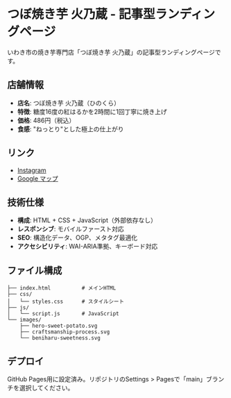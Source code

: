 # つぼ焼き芋 火乃蔵 - 記事型ランディングページ

いわき市の焼き芋専門店「つぼ焼き芋 火乃蔵」の記事型ランディングページです。

## 店舗情報

- **店名**: つぼ焼き芋 火乃蔵（ひのくら）
- **特徴**: 糖度16度の紅はるかを2時間に1回丁寧に焼き上げ
- **価格**: 486円（税込）
- **食感**: "ねっとり"とした極上の仕上がり

## リンク

- [Instagram](https://www.instagram.com/hinokura_tuboyakiimo?igsh=MWN0cjFkZTRvbW5saw==)
- [Google マップ](https://maps.app.goo.gl/tRESdkcZDPoEshGW7?g_st=com.google.maps.preview.copy)

## 技術仕様

- **構成**: HTML + CSS + JavaScript（外部依存なし）
- **レスポンシブ**: モバイルファースト対応
- **SEO**: 構造化データ、OGP、メタタグ最適化
- **アクセシビリティ**: WAI-ARIA準拠、キーボード対応

## ファイル構成

```
├── index.html          # メインHTML
├── css/
│   └── styles.css      # スタイルシート
├── js/
│   └── script.js       # JavaScript
└── images/
    ├── hero-sweet-potato.svg
    ├── craftsmanship-process.svg
    └── beniharu-sweetness.svg
```

## デプロイ

GitHub Pages用に設定済み。リポジトリのSettings > Pagesで「main」ブランチを選択してください。